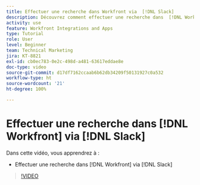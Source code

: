 ```yaml
---
title: Effectuer une recherche dans Workfront via  [!DNL Slack]
description: Découvrez comment effectuer une recherche dans  [!DNL Workfront]  via Slack.
activity: use
feature: Workfront Integrations and Apps
type: Tutorial
role: User
level: Beginner
team: Technical Marketing
jira: KT-8821
exl-id: cb0ec783-0e2c-498d-a481-63617eddae8e
doc-type: video
source-git-commit: d17df7162ccaab6b62db34209f50131927c0a532
workflow-type: ht
source-wordcount: '21'
ht-degree: 100%

---
```


# Effectuer une recherche dans [!DNL Workfront] via [!DNL Slack]

Dans cette vidéo, vous apprendrez à :

* Effectuer une recherche dans [!DNL Workfront] via [!DNL Slack]

>[!VIDEO](https://video.tv.adobe.com/v/3437508/?quality=12&learn=on&enablevpops&captions=fre_fr)
